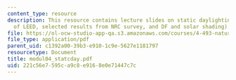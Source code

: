 ```yaml
---
content_type: resource
description: This resource contains lecture slides on static daylighting metrics (context
  of LEED, selected results from NRC survey, and DF and solar shading).
file: https://ol-ocw-studio-app-qa.s3.amazonaws.com/courses/4-493-natural-light-in-design-january-iap-2006/221c56e7595ca9c8e9168e0e71447c7c_modul04_statcday.pdf
file_type: application/pdf
parent_uid: c1392a00-39b3-e910-1c9e-5627e1181797
resourcetype: Document
title: modul04_statcday.pdf
uid: 221c56e7-595c-a9c8-e916-8e0e71447c7c
---
```

